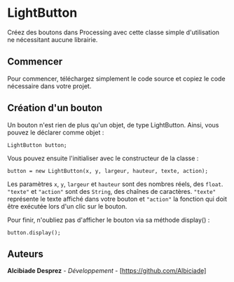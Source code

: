 # LightButton
Créez des boutons dans Processing avec cette classe simple d'utilisation ne nécessitant aucune librairie.

## Commencer

Pour commencer, téléchargez simplement le code source et copiez le code nécessaire dans votre projet.


## Création d'un bouton

Un bouton n'est rien de plus qu'un objet, de type LightButton. Ainsi, vous pouvez le déclarer comme objet :

```
LightButton button;
```

Vous pouvez ensuite l'initialiser avec le constructeur de la classe :

```
button = new LightButton(x, y, largeur, hauteur, texte, action);
```

Les paramètres `x`, `y`, `largeur` et `hauteur` sont des nombres réels, des `float`. `"texte"` et `"action"` sont des `String`, des chaînes de caractères.
`"texte"` représente le texte affiché dans votre bouton et `"action"` la fonction qui doit être exécutée lors d'un clic sur le bouton.

Pour finir, n'oubliez pas d'afficher le bouton via sa méthode display() :

```
button.display();
```

## Auteurs

**Alcibiade Desprez** - *Développement* - [https://github.com/Albiciade]